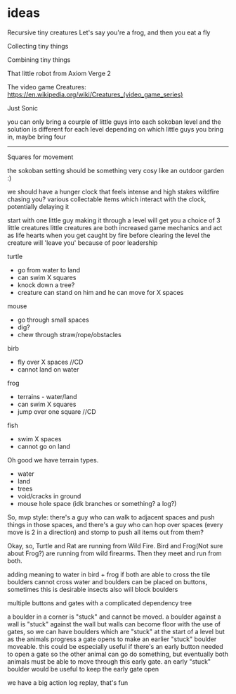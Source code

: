 # ideas

Recursive tiny creatures
    Let's say you're a frog, and then you eat a fly

Collecting tiny things

Combining tiny things

That little robot from Axiom Verge 2

The video game Creatures: https://en.wikipedia.org/wiki/Creatures_(video_game_series)

Just Sonic

you can only bring a courple of little guys into each sokoban level and the solution is different for each level depending on which little guys you bring in, maybe bring four


---------------------------------------------------------------------------------------------------------------------
Squares for movement 

the sokoban setting should be something very cosy like an outdoor garden :)

we should have a hunger clock that feels intense and high stakes
wildfire chasing you? 
various collectable items which interact with the clock, potentially delaying it

start with one little guy
making it through a level will get you a choice of 3 little creatures 
little creatures are both increased game mechanics and act as life hearts
when you get caught by fire before clearing the level the creature will 'leave you' because of poor leadership

turtle
- go from water to land
- can swim X squares
- knock down a tree?
- creature can stand on him and he can move for X spaces

mouse
- go through small spaces
- dig?
- chew through straw/rope/obstacles

birb
- fly over X spaces //CD
- cannot land on water

frog
- terrains - water/land
- can swim X squares
- jump over one square  //CD

fish
- swim X spaces
- cannot go on land

Oh good we have terrain types.
- water
- land
- trees
- void/cracks in ground
- mouse hole space (idk branches or something? a log?)

So, mvp style: there's a guy who can walk to adjacent spaces and push things in those spaces, and there's a guy who can hop over spaces (every move is 2 in a direction) and stomp to push all items out from them?

Okay, so, Turtle and Rat are running from Wild Fire. Bird and Frog(Not sure about Frog?) are running from wild firearms. Then they meet and run from both.


adding meaning to water in bird + frog if both are able to cross the tile
boulders cannot cross water and boulders can be placed on buttons, sometimes this is desirable
insects also will block boulders

multiple buttons and gates with a complicated dependency tree

a boulder in a corner is "stuck" and cannot be moved. a boulder against a wall is "stuck" against the wall
but walls can become floor with the use of gates, so we can have boulders which are "stuck" at the start of a level but as the animals progress a gate opens to make an earlier "stuck" boulder moveable. this could be especially useful if there's an early button needed to open a gate so the other animal can go do something, but eventually both animals must be able to move through this early gate. an early "stuck" boulder would be useful to keep the early gate open



we have a big action log replay, that's fun